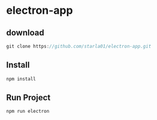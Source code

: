 # electron-app

## download

```js
git clone https://github.com/starla01/electron-app.git
```

## Install

```js
npm install
```

## Run Project

```js
npm run electron
```


